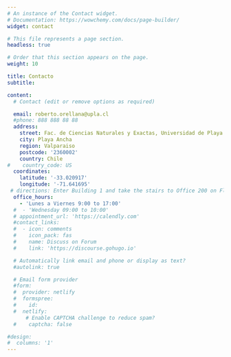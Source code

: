 ```yaml
---
# An instance of the Contact widget.
# Documentation: https://wowchemy.com/docs/page-builder/
widget: contact

# This file represents a page section.
headless: true

# Order that this section appears on the page.
weight: 10

title: Contacto
subtitle: 

content:
  # Contact (edit or remove options as required)

  email: roberto.orellana@upla.cl
  #phone: 888 888 88 88
  address:
    street: Fac. de Ciencias Naturales y Exactas, Universidad de Playa Ancha. Subida Leopoldo Carvallo 270
    city: Playa Ancha
    region: Valparaiso
    postcode: '2360002'
    country: Chile
#    country_code: US
  coordinates:
    latitude: '-33.020917'
    longitude: '-71.641695'
 # directions: Enter Building 1 and take the stairs to Office 200 on Floor 2
  office_hours:
    - 'Lunes a Viernes 9:00 to 17:00'
  #  - 'Wednesday 09:00 to 10:00'
  # appointment_url: 'https://calendly.com'
  #contact_links:
  #  - icon: comments
  #    icon_pack: fas
  #    name: Discuss on Forum
  #    link: 'https://discourse.gohugo.io'

  # Automatically link email and phone or display as text?
  #autolink: true

  # Email form provider
  #form:
  #  provider: netlify
  #  formspree:
  #    id:
  #  netlify:
      # Enable CAPTCHA challenge to reduce spam?
  #    captcha: false

#design:
#  columns: '1'
---
```


